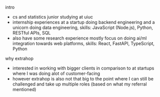 
intro
- cs and statistics junior studying at uiuc
- internship experiences at a startup doing backend engineering and a unicorn doing data engineering, skills: JavaScript (Node.js), Python, RESTful APIs, SQL
- also have some research experience mostly focus on doing ai/ml integration towards web platforms, skills: React, FastAPI, TypeScript, Python

why extrahop
- interested in working with bigger clients in comparison to at startups where I was doing alot of customer-facing
- however extrahop is also not that big to the point where I can still be challenged and take up multiple roles (based on what my referral mentioned)

